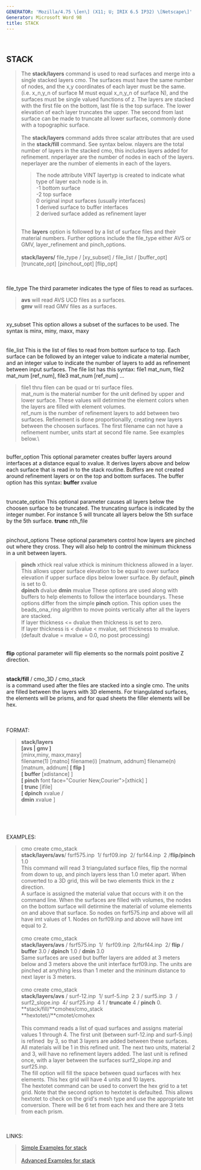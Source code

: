 ```yaml
---
GENERATOR: 'Mozilla/4.75 \[en\] (X11; U; IRIX 6.5 IP32) \[Netscape\]'
Generator: Microsoft Word 98
title: STACK
---
```


 

STACK
-----

> The **stack/layers** command is used to read surfaces and merge into a
> single stacked layers cmo. The surfaces must have the same number of
> nodes, and the x,y coordinates of each layer must be the same. (i.e.
> x\_n,y\_n of surface M must equal x\_n,y\_n of surface N), and the
> surfaces must be single valued functions of z. The layers are stacked
> with the first file on the bottom, last file is the top surface. The
> lower elevation of each layer truncates the upper. The second from
> last surface can be made to truncate all lower surfaces, commonly done
> with a topographic surface.\
> \
> The **stack/layers** command adds three scalar attributes that are
> used in the **stack/fill** command. See syntax below. nlayers are the
> total number of layers in the stacked cmo, this includes layers added
> for refinement. nnperlayer are the number of nodes in each of the
> layers. neperlayer are the number of elements in each of the layers.
>
> > The node attribute VINT layertyp is created to indicate what type of
> > layer each node is in.\
> > -1 bottom surface\
> > -2 top surface\
> > 0 original input surfaces (usually interfaces)\
> > 1 derived surface to buffer interfaces\
> > 2 derived surface added as refinement layer
>
> \
> The **layers** option is followed by a list of surface files and their
> material numbers. Further options include the file\_type either AVS or
> GMV, layer\_refinement and pinch\_options.\
> \
> **stack/layers/** file\_type / \[xy\_subset\] / file\_list /
> \[buffer\_opt\] \[truncate\_opt\] \[pinchout\_opt\] \[flip\_opt\]

\
\
file\_type The third parameter indicates the type of files to read as
surfaces.

> **avs** will read AVS UCD files as a surfaces.\
> **gmv** will read GMV files as a surfaces.

\
xy\_subset This option allows a subset of the surfaces to be used. The
syntax is minx, miny, maxx, maxy\
\
\
file\_list This is the list of files to read from bottom surface to top.
Each surface can be followed by an integer value to indicate a material
number, and an integer value to indicate the number of layers to add as
refinement between input surfaces. The file list has this syntax: file1
mat\_num, file2 mat\_num \[ref\_num\], file3 mat\_num \[ref\_num\] ...

> file1 thru filen can be quad or tri surface files.\
> mat\_num is the material number for the unit defined by upper and
> lower surface. These values will detirmine the element colors when the
> layers are filled with element volumes.\
> ref\_num is the number of refinement layers to add between two
> surfaces. Refinement is done proportionallly, creating new layers
> between the choosen surfaces. The first filename can not have a
> refinement number, units start at second file name. See examples
> below.\

\
buffer\_option This optional parameter creates buffer layers around
interfaces at a distance equal to xvalue. It derives layers above and
below each surface that is read in to the stack routine. Buffers are not
created around refinement layers or on the top and bottom surfaces. The
buffer option has this syntax: **buffer** xvalue\
\
\
truncate\_option This optional parameter causes all layers below the
choosen surface to be truncated. The truncating surface is indicated by
the integer number. For instance 5 will truncate all layers below the
5th surface by the 5th surface. **trunc** nth\_file\
\
\
pinchout\_options These optional parameters control how layers are
pinched out where they cross. They will also help to control the minimum
thickness in a unit between layers.

> **pinch** xthick real value xthick is mininum thickness allowed in a
> layer. This allows upper surface elevation to be equal to ower surface
> elevation if upper surface dips below lower surface. By default,
> **pinch** is set to 0.\
> **dpinch** dvalue **dmin** mvalue These options are used along with
> buffers to help elements to follow the interface boundarys. These
> options differ from the simple **pinch** option. This option uses the
> beads\_ona\_ring algrithm to move points vertically after all the
> layers are stacked.\
> If layer thickness &lt;= dvalue then thickness is set to zero.\
> If layer thickness is &lt; dvalue &lt; mvalue, set thickness to
> mvalue.\
> (default dvalue = mvalue = 0.0, no post processing)

\
**flip** optional parameter will flip elements so the normals point
positive Z direction.\
\
\
**stack/fill** / cmo\_3D / cmo\_stack\
is a command used after the files are stacked into a single cmo. The
units are filled between the layers with 3D elements. For triangulated
surfaces, the elements will be prisms, and for quad sheets the filler
elements will be hex.\
\
\
\
FORMAT:

> **stack/layers**\
> **\[avs | gmv \]**\
> \[minx,miny, maxx,maxy\]\
> filename(1) \[matno\] filename(i) \[matnum, addnum\] filename(n)
> \[matnum, addnum\] **\[ flip \]**\
> **\[ buffer** \[xdistance\] \]\
> **\[ pinch** font face="Courier New,Courier"&gt;\[xthick\] \]\
> **\[ trunc** \[ifile\]\
> **\[ dpinch** xvalue /\
> **dmin** xvalue \]\
>  \
>  

\
\
EXAMPLES:

> cmo create cmo\_stack\
> **stack/layers/avs**/ fsrf575.inp  1/ fsrf09.inp  2/ fsrf44.inp  2
> /**flip/pinch** 1.0\
> This command will read 3 triangulated surface files, flip the normal
> from down to up, and pinch layers less than 1.0 meter apart. When
> converted to a 3D grid, this will be two elements thick in the z
> direction.\
> A surface is assigned the material value that occurs with it on the
> command line. When the surfaces are filled with volumes, the nodes on
> the bottom surface will detirmine the material of volume elements on
> and above that surface. So nodes on fsrf575.inp and above will all
> have imt values of 1. Nodes on fsrf09.inp and above will have imt
> equal to 2.\
> \
> cmo create cmo\_stack\
> **stack/layers/avs** / fsrf575.inp  1/  fsrf09.inp  2/fsrf44.inp  2/
> **flip** / **buffer** 3.0 / **dpinch** 1.0 / **dmin** 3.0\
> Same surfaces are used but buffer layers are added at 3 meters below
> and 3 meters above the unit interface fsrf09.inp. The units are
> pinched at anything less than 1 meter and the mininum distance to next
> layer is 3 meters.\
> \
> cmo create cmo\_stack\
> **stack/layers/avs** / surf-12.inp  1/ surf-5.inp  2 3 /
> surf5.inp  3  / surf2\_slope.inp  4/ surf25.inp  4 1 / **truncate** 4
> / **pinch** 0.\
> **stack/fill/**cmohex/cmo\_stack\
> **hextotet//**cmotet/cmohex\
> \
> This command reads a list of quad surfaces and assigns material values
> 1 through 4. The first unit (between surf-12.inp and surf-5.inp) is
> refined  by 3, so that 3 layers are added between these surfaces. All
> materials will be 1 in this refined unit. The next two units, material
> 2 and 3, will have no refinement layers added. The last unit is
> refined once, with a layer between the surfaces surf2\_slope.inp and
> surf25.inp.\
> The fill option will fill the space between quad surfaces with hex
> elements. This hex grid will have 4 units and 10 layers.\
> The hextotet command can be used to convert the hex grid to a tet
> grid. Note that the second option to hextotet is defaulted. This
> allows hextotet to check on the grid's mesh type and use the
> appropriate tet conversion. There will be 6 tet from each hex and
> there are 3 tets from each prism.

\
\
LINKS:

> [Simple Examples for stack](stack_demo.html)\
> \
> [Advanced Examples for stack](stack_demo2.html)
